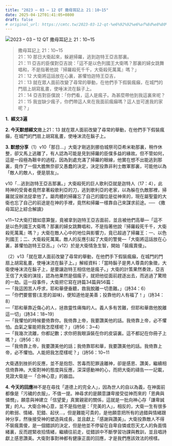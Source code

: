 ```yaml
---
title: "2023 – 03 – 12 QT 撒母耳記上 21：10~15"
date: 2025-04-12T01:41:05+0800
draft: false
# original_url: https://cmtc.tw/2023-03-12-qt-%e6%92%92%e6%af%8d%e8%80%b3%e8%a8%98%e4%b8%8a-21%ef%bc%9a1015
---
```


![2023 – 03 – 12 QT 撒母耳記上 21：10~15](/images/qt.jpg  "2023 – 03 – 12 QT 撒母耳記上 21：10~15")

> 撒母耳記上 21：10~15  
> 21：10 那日大衛起來，躲避掃羅，逃到迦特王亞吉那裏。  
> 21：11 亞吉的臣僕對亞吉說：「這不是以色列國王大衛嗎？那裏的婦女跳舞唱和，不是指著他說『掃羅殺死千千，大衛殺死萬萬』嗎？」  
> 21：12 大衛將這話放在心裏，甚懼怕迦特王亞吉，  
> 21：13 就在眾人面前改變了尋常的舉動，在他們手下假裝瘋癲，在城門的門扇上胡寫亂畫，使唾沫流在鬍子上。  
> 21：14 亞吉對臣僕說：「你們看，這人是瘋子。為甚麼帶他到我這裏來呢？  
> 21：15 我豈缺少瘋子，你們帶這人來在我面前瘋癲嗎？這人豈可進我的家呢？」

**1.  經文3遍**

**2. 今天默想經文**撒上21：13 就在眾人面前改變了尋常的舉動，在他們手下假裝瘋癲，在城門的門扇上胡寫亂畫，使唾沫流在鬍子上。

**3. 默想分享**（1）v10「那日…」大衛才剛逃到挪伯城祭司亞希米勒那裏，稍作休整，卻又馬上逃離了，有人認為可能是見到掃羅的臣僕多益的緣故。但不管如何，這是一段極為鞎辛的過程，因為到處充滿了掃羅的眼線，他實在想不出能逃到那裏，竟作了一個大膽無奈卻又愚蠢的決定，決定投靠非利士敵軍那裏，可能他以為「敵人的敵人，便是朋友」。

v10「…逃到迦特王亞吉那裏。」大衛殺死的巨人歌利亞就是迦特人（17：4），此時神的受膏者竟然拿著殺歌利亞的刀，逃到歌利亞的老家，以為躲在仇敵那裡，掃羅就沒辦法捉拿他了。屬肉體的掃羅忘了自己的國位是從神來的，現在屬聖靈的大衛也忘了自己的前途是在神的手裡，竟然和掃羅一樣靠自己來謀求前途。── 《撒母耳記上綜合解讀》

v11~12大衛打錯如意算盤，竟被拿到迦特王亞吉面前，並且被他們高舉—「這不是以色列國王大衛嗎？那裏的婦女跳舞唱和，不是指著他說『掃羅殺死千千，大衛殺死萬萬』嗎？」大衛在敵人心中的地位與影響力，竟已超過了掃羅王：一、以色列國王；二、大衛殺死萬萬。敵人的反應引起了大衛的警覺—「大衛將這話放在心裏，甚懼怕迦特王亞吉。」（v12）於是大衛情急生智，開始「裝瘋賣傻」。

（2）v13「就在眾人面前改變了尋常的舉動，在他們手下假裝瘋癲，在城門的門扇上胡寫亂畫，使唾沫流在鬍子上。」解經資料：「當時鬍子是男人尊貴的象徵，大衛使唾沫流在鬍子上，是要讓迦特王相信他是瘋子。」大衛的計策果然奏效，亞吉王信了大衛的演技，認為他果然是個瘋子，就把他從面前趕逐出去，而逃過了驚險的一劫。這一段事件，大衛把它寫在詩篇34篇與56篇：  
—「我這困苦人呼求，耶和華便垂聽，救我脫離一切患難。」（詩34：6）  
—「你們要嘗嘗(主恩的滋味)，便知道他是美善；投靠他的人有福了！」（詩34：8）  
—「耶和華靠近傷心的人，拯救靈性痛悔的人。義人多有苦難，但耶和華救他脫離這一切」（詩34：18~19）  
—「我懼怕的時候要倚靠你。我倚靠上帝，我要讚美他的話。我倚靠上帝，必不懼怕。血氣之輩能把我怎麼樣呢？」（詩56：3~4）  
—「我幾次流離，你都記數；求你把我眼淚裝在你的皮袋裏。這不都記在你冊子上嗎？」（詩56：8）  
—「我倚靠上帝，我要讚美他的話；我倚靠耶和華，我要讚美他的話。我倚靠上帝，必不懼怕。人能把我怎麼樣呢？」（詩56：10~11

大衛遇到挫折的反應，並不是抱怨、苦毒而犯罪遠離神，卻是感恩、讚美，繼續相信倚靠神。大衛對神的態度與反應，深深感動神的心，而把大衛的禱告一一記載，見證大衛是一「合神心意」的器皿。

**4. 今天的回應**神不是在尋找「道德上的完全人」，因為世人的自以為義，在神面前都像是「污穢的衣服」，不值一提。神尋求的是願意謙卑接受從神而來的「恩典與憐憫」，願意與神建立「信望愛」真實親密的關係，這就是一批向神心存「謙卑誠實」的人。大衛合神心意，並不是指他是：「完美的人」，相反的，大衛一生有很多的軟弱、情緒、犯錯、起伏…，但是難能可貴的，是他願意把所有的過錯與情緒跟神分享，然後接受神的塑造與成長，並且獻上「感謝與讚美」。大衛投靠敵人不得不裝瘋賣傻，是一個錯誤的決定，但是他並不停留在自卑自憐或怨天尤人的負面情緒裏，反而趕緊收拾情緒，繼續往前走，從錯誤中不斷學習功課與教訓，並且唱詩獻上感恩讚美。大衛對事對神都有健康正面的回應，才是我們應該效法的榜樣。